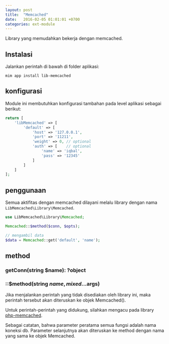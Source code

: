 ```yaml
---
layout: post
title:  "Memcached"
date:   2016-02-05 01:01:01 +0700
categories: ext-module
---
```


Library yang memudahkan bekerja dengan memcached.

## Instalasi

Jalankan perintah di bawah di folder aplikasi:

```
mim app install lib-memcached
```

## konfigurasi

Module ini membutuhkan konfigurasi tambahan pada level aplikasi sebagai berikut:

```php
return [
    'libMemcached' => [
        'default' => [
            'host' => '127.0.0.1',
            'port' => '11211',
            'weight' => 0, // optional
            'auth' => [    // optional
                'name' => 'iqbal',
                'pass' => '12345'
            ]
        ]
    ]
];
```

## penggunaan

Semua aktifitas dengan memcached dilayani melalu library dengan nama
`LibMemcached\Library\Memcached`.

```php
use LibMemcached\Library\Memcached;

Memcached::$method($conn, $opts);

// mengambil data 
$data = Memcached::get('default', 'name');
```

## method

### getConn(string $name): ?object
### ::$method(string $name, mixed ...$args)

Jika menjalankan perintah yang tidak disediakan oleh library ini, 
maka perintah tersebut akan diteruskan ke objek Memcached().

Untuk perintah-perintah yang didukung, silahkan mengacu pada library
[php-memcached](http://php.net/manual/en/book.memcached.php).

Sebagai catatan, bahwa parameter peratama semua fungsi adalah
nama koneksi db. Parameter selanjutnya akan diteruskan ke method
dengan nama yang sama ke objek Memcached.
